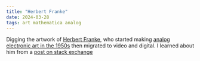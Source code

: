 ```yaml
---
title: "Herbert Franke"
date: 2024-03-28
tags: art mathematica analog
---
```


Digging the artwork of [Herbert Franke](https://art-meets-science.io/en/herbert-w-franke-overview-work/), who started making [analog electronic art in the 1950s](https://art-meets-science.io/en/experimental-aesthetics-1959/) then migrated to video and digital.  I learned about him from a [post on stack exchange](https://mathematica.stackexchange.com/questions/301335/electronic-einstein-reproducing-herbert-w-frankes-dissolving-images)
